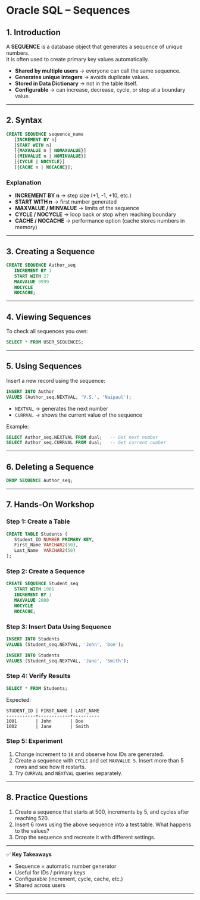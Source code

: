 # Oracle SQL – Sequences

## 1. Introduction
A **SEQUENCE** is a database object that generates a sequence of unique numbers.  
It is often used to create primary key values automatically.

- **Shared by multiple users** → everyone can call the same sequence.  
- **Generates unique integers** → avoids duplicate values.  
- **Stored in Data Dictionary** → not in the table itself.  
- **Configurable** → can increase, decrease, cycle, or stop at a boundary value.

---

## 2. Syntax
```sql
CREATE SEQUENCE sequence_name
   [INCREMENT BY n]
   [START WITH n]
   [{MAXVALUE n | NOMAXVALUE}]
   [{MINVALUE n | NOMINVALUE}]
   [{CYCLE | NOCYCLE}]
   [{CACHE n | NOCACHE}];
```

### Explanation
- **INCREMENT BY n** → step size (+1, -1, +10, etc.)  
- **START WITH n** → first number generated  
- **MAXVALUE / MINVALUE** → limits of the sequence  
- **CYCLE / NOCYCLE** → loop back or stop when reaching boundary  
- **CACHE / NOCACHE** → performance option (cache stores numbers in memory)  

---

## 3. Creating a Sequence
```sql
CREATE SEQUENCE Author_seq
   INCREMENT BY 1
   START WITH 27
   MAXVALUE 9999
   NOCYCLE
   NOCACHE;
```

---

## 4. Viewing Sequences
To check all sequences you own:
```sql
SELECT * FROM USER_SEQUENCES;
```

---

## 5. Using Sequences
Insert a new record using the sequence:
```sql
INSERT INTO Author
VALUES (Author_seq.NEXTVAL, 'V.S.', 'Naipaul');
```

- `NEXTVAL` → generates the next number  
- `CURRVAL` → shows the current value of the sequence  

Example:
```sql
SELECT Author_seq.NEXTVAL FROM dual;   -- Get next number
SELECT Author_seq.CURRVAL FROM dual;   -- Get current number
```

---

## 6. Deleting a Sequence
```sql
DROP SEQUENCE Author_seq;
```

---

## 7. Hands-On Workshop

### Step 1: Create a Table
```sql
CREATE TABLE Students (
   Student_ID NUMBER PRIMARY KEY,
   First_Name VARCHAR2(50),
   Last_Name  VARCHAR2(50)
);
```

### Step 2: Create a Sequence
```sql
CREATE SEQUENCE Student_seq
   START WITH 1001
   INCREMENT BY 1
   MAXVALUE 2000
   NOCYCLE
   NOCACHE;
```

### Step 3: Insert Data Using Sequence
```sql
INSERT INTO Students
VALUES (Student_seq.NEXTVAL, 'John', 'Doe');

INSERT INTO Students
VALUES (Student_seq.NEXTVAL, 'Jane', 'Smith');
```

### Step 4: Verify Results
```sql
SELECT * FROM Students;
```
Expected:
```
STUDENT_ID | FIRST_NAME | LAST_NAME
-----------+------------+----------
1001       | John       | Doe
1002       | Jane       | Smith
```

### Step 5: Experiment
1. Change increment to `10` and observe how IDs are generated.  
2. Create a sequence with `CYCLE` and set `MAXVALUE 5`. Insert more than 5 rows and see how it restarts.  
3. Try `CURRVAL` and `NEXTVAL` queries separately.  

---

## 8. Practice Questions
1. Create a sequence that starts at 500, increments by 5, and cycles after reaching 520.  
2. Insert 6 rows using the above sequence into a test table. What happens to the values?  
3. Drop the sequence and recreate it with different settings.  

---

✅ **Key Takeaways**  
- Sequence = automatic number generator  
- Useful for IDs / primary keys  
- Configurable (increment, cycle, cache, etc.)  
- Shared across users  

---
